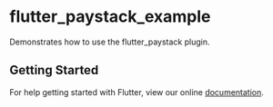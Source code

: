 # flutter_paystack_example

Demonstrates how to use the flutter_paystack plugin.

## Getting Started

For help getting started with Flutter, view our online
[documentation](https://flutter.io/).
